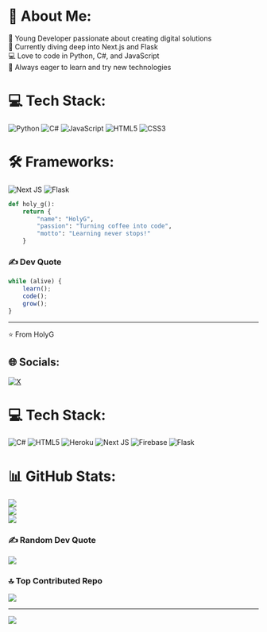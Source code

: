 # 💫 About Me:
🚀 Young Developer passionate about creating digital solutions<br>
🌱 Currently diving deep into Next.js and Flask<br>
💻 Love to code in Python, C#, and JavaScript<br>
🎯 Always eager to learn and try new technologies

# 💻 Tech Stack:
![Python](https://img.shields.io/badge/python-3670A0?style=flat&logo=python&logoColor=ffdd54) ![C#](https://img.shields.io/badge/c%23-%23239120.svg?style=flat&logo=c-sharp&logoColor=white) ![JavaScript](https://img.shields.io/badge/javascript-%23323330.svg?style=flat&logo=javascript&logoColor=%23F7DF1E) ![HTML5](https://img.shields.io/badge/html5-%23E34F26.svg?style=flat&logo=html5&logoColor=white) ![CSS3](https://img.shields.io/badge/css3-%231572B6.svg?style=flat&logo=css3&logoColor=white)

# 🛠 Frameworks:
![Next JS](https://img.shields.io/badge/Next-black?style=flat&logo=next.js&logoColor=white) ![Flask](https://img.shields.io/badge/flask-%23000.svg?style=flat&logo=flask&logoColor=white)

```python
def holy_g():
    return {
        "name": "HolyG",
        "passion": "Turning coffee into code",
        "motto": "Learning never stops!"
    }
```

### ✍️ Dev Quote
```javascript
while (alive) {
    learn();
    code();
    grow();
}
```

---
⭐️ From HolyG

## 🌐 Socials:
[![X](https://img.shields.io/badge/X-black.svg?logo=X&logoColor=white)](https://x.com/@the_real_holyg) 

# 💻 Tech Stack:
![C#](https://img.shields.io/badge/c%23-%23239120.svg?style=for-the-badge&logo=csharp&logoColor=white) ![HTML5](https://img.shields.io/badge/html5-%23E34F26.svg?style=for-the-badge&logo=html5&logoColor=white) ![Heroku](https://img.shields.io/badge/heroku-%23430098.svg?style=for-the-badge&logo=heroku&logoColor=white) ![Next JS](https://img.shields.io/badge/Next-black?style=for-the-badge&logo=next.js&logoColor=white) ![Firebase](https://img.shields.io/badge/firebase-a08021?style=for-the-badge&logo=firebase&logoColor=ffcd34) ![Flask](https://img.shields.io/badge/flask-%23000.svg?style=for-the-badge&logo=flask&logoColor=white)
# 📊 GitHub Stats:
![](https://github-readme-stats.vercel.app/api?username=HeiligerG&theme=dark&hide_border=false&include_all_commits=true&count_private=true)<br/>
![](https://github-readme-streak-stats.herokuapp.com/?user=HeiligerG&theme=dark&hide_border=false)<br/>
![](https://github-readme-stats.vercel.app/api/top-langs/?username=HeiligerG&theme=dark&hide_border=false&include_all_commits=true&count_private=true&layout=compact)

### ✍️ Random Dev Quote
![](https://quotes-github-readme.vercel.app/api?type=horizontal&theme=radical)

### 🔝 Top Contributed Repo
![](https://github-contributor-stats.vercel.app/api?username=HeiligerG&limit=5&theme=dark&combine_all_yearly_contributions=true)

---
[![](https://visitcount.itsvg.in/api?id=HeiligerG&icon=0&color=0)](https://visitcount.itsvg.in)

<!-- Proudly created with GPRM ( https://gprm.itsvg.in ) -->
